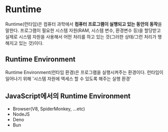 # Runtime

Runtime(런타임)은 컴퓨터 과학에서 **컴퓨터 프로그램이 실행되고 있는 동안의 동작**을 말한다. 프로그램이 필요한 시스템 자원(RAM, 시스템 변수, 환경변수 등)을 할당받고 실제로 시스템 자원을 사용해서 어떤 처리를 하고 있는 것(그러한 상태/그런 처리가 행해지고 있는 것)이다.

## Runtime Environment

Runtime Environment(런타임 환경)은 프로그램을 실행시켜주는 환경이다.
런타임이 일어나기 위해 '시스템 자원에 액세스 할 수 있도록 해주는 실행 환경'

## JavaScript에서의 Runtime Environment

- Browser(V8, SpiderMonkey, ...etc)
- NodeJS
- Deno
- Bun
